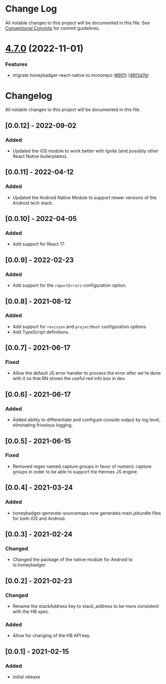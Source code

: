 # Change Log

All notable changes to this project will be documented in this file.
See [Conventional Commits](https://conventionalcommits.org) for commit guidelines.

# [4.7.0](https://github.com/honeybadger-io/honeybadger-js/compare/v4.6.2...v4.7.0) (2022-11-01)


### Features

* migrate honeybadger-react-native to monorepo ([#901](https://github.com/honeybadger-io/honeybadger-js/issues/901)) ([46f3d7e](https://github.com/honeybadger-io/honeybadger-js/commit/46f3d7e0db7c4c18698fb2044802351efbbdbab9))





# Changelog
All notable changes to this project will be documented in this file.

## [0.0.12] - 2022-09-02
### Added
- Updated the iOS module to work better with Ignite (and possibly other React Native boilerplates).

## [0.0.11] - 2022-04-12
### Added
- Updated the Android Native Module to support newer versions of the Android tech stack.

## [0.0.10] - 2022-04-05
### Added
- Add support for React 17.

## [0.0.9] - 2022-02-23
### Added
- Add support for the `reportErrors` configuration option.

## [0.0.8] - 2021-08-12
### Added
- Add support for `revision` and `projectRoot` configuration options.
- Add TypeScript definitions.

## [0.0.7] - 2021-06-17
### Fixed
- Allow the default JS error handler to process the error after we're done with it so that RN shows the useful red info box in dev.

## [0.0.6] - 2021-06-17
### Added
- Added ability to differentiate and configure console output by log level, eliminating frivolous logging.

## [0.0.5] - 2021-06-15
### Fixed
- Removed regex named capture groups in favor of numeric capture groups in order to be able to support the Hermes JS engine.

## [0.0.4] - 2021-03-24
### Added
- honeybadger-generate-sourcemaps now generates main.jsbundle files for both iOS and Android.

## [0.0.3] - 2021-02-24
### Changed
- Changed the package of the native module for Android to io.honeybadger

## [0.0.2] - 2021-02-23
### Changed
- Rename the stackAddress key to stack_address to be more consistent with the HB spec.

### Added
- Allow for changing of the HB API key.

## [0.0.1] - 2021-02-15
### Added
- Initial release
